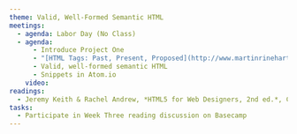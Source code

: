 ```yaml
---
theme: Valid, Well-Formed Semantic HTML
meetings:
  - agenda: Labor Day (No Class)
  - agenda:
      - Introduce Project One
      - "[HTML Tags: Past, Present, Proposed](http://www.martinrinehart.com/frontend-engineering/engineers/html/html-tag-history.html)"
      - Valid, well-formed semantic HTML
      - Snippets in Atom.io
    video:
readings:
  - Jeremy Keith & Rachel Andrew, *HTML5 for Web Designers, 2nd ed.*, Chapters&nbsp;5-6
tasks:
  - Participate in Week Three reading discussion on Basecamp
---
```

